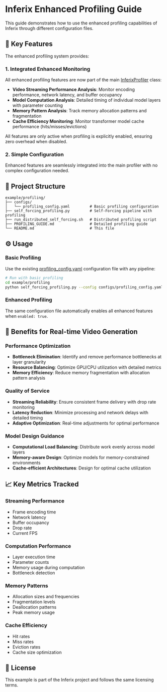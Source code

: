 # Inferix Enhanced Profiling Guide

This guide demonstrates how to use the enhanced profiling capabilities of Inferix through different configuration files.

## 🎯 Key Features

The enhanced profiling system provides:

### 1. Integrated Enhanced Monitoring
All enhanced profiling features are now part of the main [InferixProfiler](../../inferix/profiling/profiler.py) class:
- **Video Streaming Performance Analysis**: Monitor encoding performance, network latency, and buffer occupancy
- **Model Computation Analysis**: Detailed timing of individual model layers with parameter counting
- **Memory Pattern Analysis**: Track memory allocation patterns and fragmentation
- **Cache Efficiency Monitoring**: Monitor transformer model cache performance (hits/misses/evictions)

All features are only active when profiling is explicitly enabled, ensuring zero overhead when disabled.

### 2. Simple Configuration
Enhanced features are seamlessly integrated into the main profiler with no complex configuration needed.

## 📁 Project Structure

```
example/profiling/
├── configs/
│   └── profiling_config.yaml         # Basic profiling configuration
├── self_forcing_profiling.py         # Self-Forcing pipeline with profiling
├── run_distributed_self_forcing.sh   # Distributed profiling script
├── PROFILING_GUIDE.md                # Detailed profiling guide
└── README.md                         # This file
```

## ⚙️ Usage

### Basic Profiling
Use the existing [profiling_config.yaml](configs/profiling_config.yaml) configuration file with any pipeline:

```bash
# Run with basic profiling
cd example/profiling
python self_forcing_profiling.py --config configs/profiling_config.yaml
```

### Enhanced Profiling
The same configuration file automatically enables all enhanced features when `enabled: true`.

## 🎯 Benefits for Real-time Video Generation

### Performance Optimization
- **Bottleneck Elimination**: Identify and remove performance bottlenecks at layer granularity
- **Resource Balancing**: Optimize GPU/CPU utilization with detailed metrics
- **Memory Efficiency**: Reduce memory fragmentation with allocation pattern analysis

### Quality of Service
- **Streaming Reliability**: Ensure consistent frame delivery with drop rate monitoring
- **Latency Reduction**: Minimize processing and network delays with detailed timing
- **Adaptive Optimization**: Real-time adjustments for optimal performance

### Model Design Guidance
- **Computational Load Balancing**: Distribute work evenly across model layers
- **Memory-aware Design**: Optimize models for memory-constrained environments
- **Cache-efficient Architectures**: Design for optimal cache utilization

## 📈 Key Metrics Tracked

### Streaming Performance
- Frame encoding time
- Network latency
- Buffer occupancy
- Drop rate
- Current FPS

### Computation Performance
- Layer execution time
- Parameter counts
- Memory usage during computation
- Bottleneck detection

### Memory Patterns
- Allocation sizes and frequencies
- Fragmentation levels
- Deallocation patterns
- Peak memory usage

### Cache Efficiency
- Hit rates
- Miss rates
- Eviction rates
- Cache size optimization

## 📄 License

This example is part of the Inferix project and follows the same licensing terms.